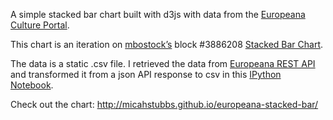 A simple stacked bar chart built with d3js with data from the [Europeana Culture Portal](http://europeana.eu/portal/aboutus.html).

This chart is an iteration on [mbostock’s](http://bl.ocks.org/mbostock) block #3886208 [Stacked Bar Chart](http://bl.ocks.org/mbostock/3886208).

The data is a static .csv file.  I retrieved the data from [Europeana REST API](http://labs.europeana.eu/api/introduction/) and transformed it from a json API response to csv in this [IPython Notebook](http://nbviewer.ipython.org/github/micahstubbs/europeana-stacked-bar/blob/master/europeana-api.ipynb).

Check out the chart:
http://micahstubbs.github.io/europeana-stacked-bar/